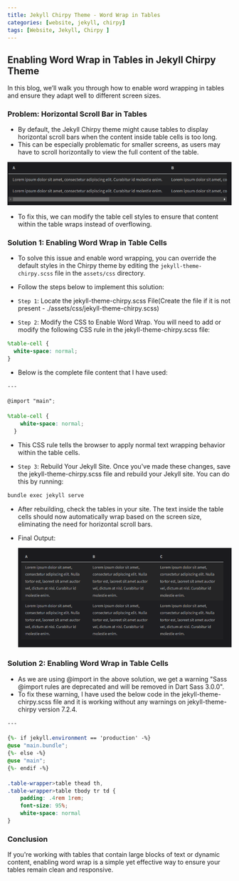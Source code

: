 ```yaml
---
title: Jekyll Chirpy Theme - Word Wrap in Tables
categories: [website, jekyll, chirpy]
tags: [Website, Jekyll, Chirpy ]
---
```


## Enabling Word Wrap in Tables in Jekyll Chirpy Theme

In this blog, we’ll walk you through how to enable word wrapping in tables and ensure they adapt well to different screen sizes.

### Problem: Horizontal Scroll Bar in Tables

- By default, the Jekyll Chirpy theme might cause tables to display horizontal scroll bars when the content inside table cells is too long.
- This can be especially problematic for smaller screens, as users may have to scroll horizontally to view the full content of the table.

![Table Horizontal ScrollBar](/assets/img/website/table-horizontal-scrollbar.png)

- To fix this, we can modify the table cell styles to ensure that content within the table wraps instead of overflowing.

### Solution 1: Enabling Word Wrap in Table Cells

- To solve this issue and enable word wrapping, you can override the default styles in the Chirpy theme by editing the `jekyll-theme-chirpy.scss` file in the `assets/css` directory.
- Follow the steps below to implement this solution:

- `Step 1`: Locate the jekyll-theme-chirpy.scss File(Create the file if it is not present - ./assets/css/jekyll-theme-chirpy.scss)
- `Step 2`: Modify the CSS to Enable Word Wrap. You will need to add or modify the following CSS rule in the jekyll-theme-chirpy.scss file:

```scss
%table-cell {
  white-space: normal;
}
```

- Below is the complete file content that I have used:

```scss
---

@import "main";

%table-cell {
    white-space: normal;
  }
```

- This CSS rule tells the browser to apply normal text wrapping behavior within the table cells.

- `Step 3`: Rebuild Your Jekyll Site. Once you've made these changes, save the jekyll-theme-chirpy.scss file and rebuild your Jekyll site. You can do this by running:

```bash
bundle exec jekyll serve
```

- After rebuilding, check the tables in your site. The text inside the table cells should now automatically wrap based on the screen size, eliminating the need for horizontal scroll bars.
- Final Output:

  ![Table Word Wrap](/assets/img/website/table-word-wrap.png)

### Solution 2: Enabling Word Wrap in Table Cells

- As we are using @import in the above solution, we get a warning "Sass @import rules are deprecated and will be removed in Dart Sass 3.0.0".
- To fix these warning, I have used the below code in the jekyll-theme-chirpy.scss file and it is working without any warnings on jekyll-theme-chirpy version 7.2.4.

```scss
---

{%- if jekyll.environment == 'production' -%}
@use "main.bundle";
{%- else -%}
@use "main";
{%- endif -%}

.table-wrapper>table thead th,
.table-wrapper>table tbody tr td {
    padding: .4rem 1rem;
    font-size: 95%;
    white-space: normal
}
```

### Conclusion

If you're working with tables that contain large blocks of text or dynamic content, enabling word wrap is a simple yet effective way to ensure your tables remain clean and responsive.
